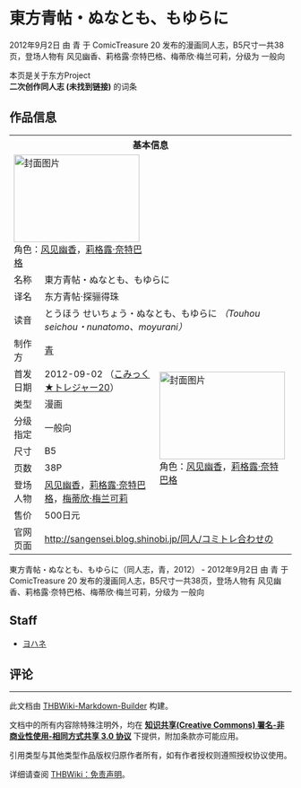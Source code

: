 # 東方青帖・ぬなとも、もゆらに

<!-- source html: G:\repos\THBWiki-Markdown-Builder\THBWikiMarkdown\Temp\main\3\3d\ns0%3A%E6%9D%B1%E6%96%B9%E9%9D%92%E5%B8%96%E3%83%BB%E3%81%AC%E3%81%AA%E3%81%A8%E3%82%82%E3%80%81%E3%82%82%E3%82%86%E3%82%89%E3%81%AB.html -->

2012年9月2日 由 青 于 ComicTreasure 20 发布的漫画同人志，B5尺寸一共38页，登场人物有 风见幽香、莉格露·奈特巴格、梅蒂欣·梅兰可莉，分级为 一般向

本页是关于东方Project  
 **二次创作同人志 (未找到链接)** 的词条

## 作品信息

<table><tbody><tr><th colspan="3">基本信息</th></tr><tr><td class="cover-artwork-mobile" colspan="2"><a href="./文件-東方青帖・ぬなとも、もゆらに封面.jpg.md" class="image" title="封面图片"><img alt="封面图片" src="https://upload.thwiki.cc/thumb/6/6c/%E6%9D%B1%E6%96%B9%E9%9D%92%E5%B8%96%E3%83%BB%E3%81%AC%E3%81%AA%E3%81%A8%E3%82%82%E3%80%81%E3%82%82%E3%82%86%E3%82%89%E3%81%AB%E5%B0%81%E9%9D%A2.jpg/224px-%E6%9D%B1%E6%96%B9%E9%9D%92%E5%B8%96%E3%83%BB%E3%81%AC%E3%81%AA%E3%81%A8%E3%82%82%E3%80%81%E3%82%82%E3%82%86%E3%82%89%E3%81%AB%E5%B0%81%E9%9D%A2.jpg" decoding="async" loading="lazy" width="224" height="156" srcset="https://upload.thwiki.cc/thumb/6/6c/%E6%9D%B1%E6%96%B9%E9%9D%92%E5%B8%96%E3%83%BB%E3%81%AC%E3%81%AA%E3%81%A8%E3%82%82%E3%80%81%E3%82%82%E3%82%86%E3%82%89%E3%81%AB%E5%B0%81%E9%9D%A2.jpg/336px-%E6%9D%B1%E6%96%B9%E9%9D%92%E5%B8%96%E3%83%BB%E3%81%AC%E3%81%AA%E3%81%A8%E3%82%82%E3%80%81%E3%82%82%E3%82%86%E3%82%89%E3%81%AB%E5%B0%81%E9%9D%A2.jpg 1.5x, https://upload.thwiki.cc/thumb/6/6c/%E6%9D%B1%E6%96%B9%E9%9D%92%E5%B8%96%E3%83%BB%E3%81%AC%E3%81%AA%E3%81%A8%E3%82%82%E3%80%81%E3%82%82%E3%82%86%E3%82%89%E3%81%AB%E5%B0%81%E9%9D%A2.jpg/448px-%E6%9D%B1%E6%96%B9%E9%9D%92%E5%B8%96%E3%83%BB%E3%81%AC%E3%81%AA%E3%81%A8%E3%82%82%E3%80%81%E3%82%82%E3%82%86%E3%82%89%E3%81%AB%E5%B0%81%E9%9D%A2.jpg 2x" data-file-width="2869" data-file-height="2000"></a><div class="cover-char">角色：<a href="./风见幽香.md" title="风见幽香">风见幽香</a>，<a href="./莉格露·奈特巴格.md" title="莉格露·奈特巴格">莉格露·奈特巴格</a></div></td>
</tr><tr><td class="label">名称</td><td colspan="2"> 東方青帖・ぬなとも、もゆらに </td></tr><tr><td class="label">译名</td><td colspan="2"> 东方青帖·探骊得珠 </td></tr><tr><td class="label">读音</td><td colspan="2"> とうほう せいちょう・ぬなとも、もゆらに <i>（Touhou seichou・nunatomo、moyurani）</i> </td></tr><tr><td class="label">制作方</td><td><a href="./青.md" title="青">青</a></td><td class="cover-artwork" rowspan="8" style="min-width:224px;"><a href="./文件-東方青帖・ぬなとも、もゆらに封面.jpg.md" class="image" title="封面图片"><img alt="封面图片" src="https://upload.thwiki.cc/thumb/6/6c/%E6%9D%B1%E6%96%B9%E9%9D%92%E5%B8%96%E3%83%BB%E3%81%AC%E3%81%AA%E3%81%A8%E3%82%82%E3%80%81%E3%82%82%E3%82%86%E3%82%89%E3%81%AB%E5%B0%81%E9%9D%A2.jpg/224px-%E6%9D%B1%E6%96%B9%E9%9D%92%E5%B8%96%E3%83%BB%E3%81%AC%E3%81%AA%E3%81%A8%E3%82%82%E3%80%81%E3%82%82%E3%82%86%E3%82%89%E3%81%AB%E5%B0%81%E9%9D%A2.jpg" decoding="async" loading="lazy" width="224" height="156" srcset="https://upload.thwiki.cc/thumb/6/6c/%E6%9D%B1%E6%96%B9%E9%9D%92%E5%B8%96%E3%83%BB%E3%81%AC%E3%81%AA%E3%81%A8%E3%82%82%E3%80%81%E3%82%82%E3%82%86%E3%82%89%E3%81%AB%E5%B0%81%E9%9D%A2.jpg/336px-%E6%9D%B1%E6%96%B9%E9%9D%92%E5%B8%96%E3%83%BB%E3%81%AC%E3%81%AA%E3%81%A8%E3%82%82%E3%80%81%E3%82%82%E3%82%86%E3%82%89%E3%81%AB%E5%B0%81%E9%9D%A2.jpg 1.5x, https://upload.thwiki.cc/thumb/6/6c/%E6%9D%B1%E6%96%B9%E9%9D%92%E5%B8%96%E3%83%BB%E3%81%AC%E3%81%AA%E3%81%A8%E3%82%82%E3%80%81%E3%82%82%E3%82%86%E3%82%89%E3%81%AB%E5%B0%81%E9%9D%A2.jpg/448px-%E6%9D%B1%E6%96%B9%E9%9D%92%E5%B8%96%E3%83%BB%E3%81%AC%E3%81%AA%E3%81%A8%E3%82%82%E3%80%81%E3%82%82%E3%82%86%E3%82%89%E3%81%AB%E5%B0%81%E9%9D%A2.jpg 2x" data-file-width="2869" data-file-height="2000"></a><div class="cover-char">角色：<a href="./风见幽香.md" title="风见幽香">风见幽香</a>，<a href="./莉格露·奈特巴格.md" title="莉格露·奈特巴格">莉格露·奈特巴格</a></div></td>
</tr><tr><td class="label">首发日期</td><td>2012-09-02&#160;（<a href="/展会作品列表?e=ComicTreasure%2320">こみっく★トレジャー20</a>）</td></tr><tr><td class="label">类型</td><td>漫画</td></tr><tr><td class="label">分级指定</td><td>一般向</td></tr><tr><td class="label">尺寸</td><td>B5</td></tr><tr><td class="label">页数</td><td>38P</td></tr><tr><td class="label">登场人物</td><td><a href="./风见幽香.md" title="风见幽香">风见幽香</a>，<a href="./莉格露·奈特巴格.md" title="莉格露·奈特巴格">莉格露·奈特巴格</a>，<a href="./梅蒂欣·梅兰可莉.md" title="梅蒂欣·梅兰可莉">梅蒂欣·梅兰可莉</a></td></tr><tr><td class="label">售价</td><td>500日元</td></tr>
<tr><td class="label">官网页面</td><td colspan="2"><a rel="nofollow" class="external free" href="http://sangensei.blog.shinobi.jp/同人/コミトレ合わせの">http://sangensei.blog.shinobi.jp/同人/コミトレ合わせの</a></td></tr></tbody></table>

東方青帖・ぬなとも、もゆらに（同人志，青，2012） - 2012年9月2日 由 青 于 ComicTreasure 20 发布的漫画同人志，B5尺寸一共38页，登场人物有 风见幽香、莉格露·奈特巴格、梅蒂欣·梅兰可莉，分级为 一般向

## Staff
- [ヨハネ](./ヨハネ.md)


## 评论




---

此文档由 [THBWiki-Markdown-Builder](https://github.com/Delsin-Yu/THBWiki-Markdown-Builder) 构建。

文档中的所有内容除特殊注明外，均在 [**知识共享(Creative Commons) 署名-非商业性使用-相同方式共享 3.0 协议**](https://creativecommons.org/licenses/by-sa/3.0/deed.zh-hans) 下提供，附加条款亦可能应用。

引用类型与其他类型作品版权归原作者所有，如有作者授权则遵照授权协议使用。

详细请查阅 [THBWiki：免责声明](https://thbwiki.cc/THBWiki:%E5%85%8D%E8%B4%A3%E5%A3%B0%E6%98%8E)。

